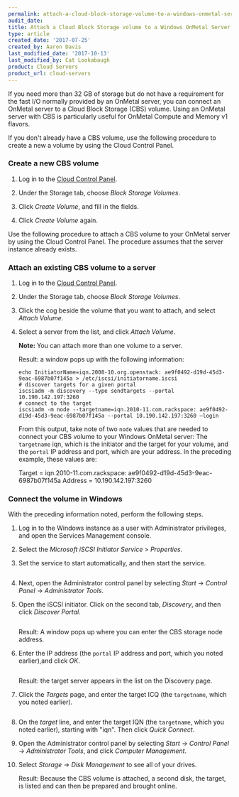 ```yaml
---
permalink: attach-a-cloud-block-storage-volume-to-a-windows-onmetal-server/
audit_date:
title: Attach a Cloud Block Storage volume to a Windows OnMetal Server
type: article
created_date: '2017-07-25'
created_by: Aaron Davis
last_modified_date: '2017-10-13'
last_modified_by: Cat Lookabaugh
product: Cloud Servers
product_url: cloud-servers
---
```


If you need more than 32 GB of storage but do not have a requirement for
the fast I/O normally provided by an OnMetal server, you  can connect an
OnMetal server to a Cloud Block Storage (CBS) volume. Using an OnMetal
server with CBS is particularly useful for OnMetal Compute and Memory v1
flavors.

If you don't already have a CBS volume, use the following procedure to create
a new a  volume by using the Cloud Control Panel.

### Create a new CBS volume

1. Log in to the [Cloud Control Panel](https://mycloud.rackspace.com/).

2. Under the Storage tab, choose *Block Storage Volumes*.

3. Click *Create Volume*, and fill in the fields.

4. Click *Create Volume* again.

Use the following procedure to attach a CBS volume to your OnMetal server by
using the Cloud Control Panel. The procedure assumes that the server instance
already exists.

### Attach an existing CBS volume to a server

1. Log in to the [Cloud Control Panel](https://mycloud.rackspace.com/).

2. Under the Storage tab, choose *Block Storage Volumes*.

3. Click the cog beside the volume that you want to attach, and select *Attach
   Volume*.

4. Select a server from the list, and click *Attach Volume*.

   **Note:** You can attach more than one volume to a server.

   Result: a window pops up with the following information:

    ```# set initiator name
    echo InitiatorName=iqn.2008-10.org.openstack: ae9f0492-d19d-45d3-9eac-6987b07f145a > /etc/iscsi/initiatorname.iscsi
    # discover targets for a given portal
    iscsiadm -m discovery --type sendtargets --portal 10.190.142.197:3260
    # connect to the target
    iscsiadm -m node --targetname=iqn.2010-11.com.rackspace: ae9f0492-d19d-45d3-9eac-6987b07f145a --portal 10.190.142.197:3260 –login
    ```

   From this output, take note of two `node` values that are needed to connect
   your CBS volume to your Windows OnMetal server: The `targetname` iqn, which
   is the initiator and the target for your volume, and the `portal` IP address
   and port, which are your address. In the preceding example, these values are:

    Target = iqn.2010-11.com.rackspace: ae9f0492-d19d-45d3-9eac-6987b07f145a
    Address = 10.190.142.197:3260

### Connect the volume in Windows

With the preceding information noted, perform the following steps.

1. Log in to the Windows instance as a user with Administrator privileges, and
   open the Services Management console.

2. Select the *Microsoft iSCSI Initiator Service* > *Properties*.

3. Set the service to start automatically, and then start the service.

   <img src="{% asset_path cloud-servers/attach-a-cloud-block-storage-volume-to-a-windows-onmetal-server/attach-cbs-to-win-onmetal-1.png %}" alt="" />

4. Next, open the Administrator control panel by selecting *Start* ->
   *Control Panel* -> *Administrator Tools*.

5. Open the iSCSI initiator.  Click on the second tab, *Discovery*, and then
   click *Discover Portal*.

   <img src="{% asset_path cloud-servers/attach-a-cloud-block-storage-volume-to-a-windows-onmetal-server/attach-cbs-to-win-onmetal-2.png %}" alt="" />

   Result: A window pops up where you can enter the CBS storage node address.

6. Enter the IP address (the `portal` IP address and port, which you noted
   earlier),and click *OK*.

   <img src="{% asset_path cloud-servers/attach-a-cloud-block-storage-volume-to-a-windows-onmetal-server/attach-cbs-to-win-onmetal-3.png %}" alt="" />

   Result: the target server appears in the list on the Discovery page.

7. Click the *Targets* page, and enter the target ICQ (the `targetname`, which
   you noted earlier).

   <img src="{% asset_path cloud-servers/attach-a-cloud-block-storage-volume-to-a-windows-onmetal-server/attach-cbs-to-win-onmetal-4.png %}" alt="" />

8. On the *target* line, and enter the target IQN (the `targetname`, which
   you noted earlier), starting with "iqn". Then click *Quick Connect*.

9. Open the Administrator control panel by selecting *Start* -> *Control Panel*
   -> *Administrator Tools*, and click *Computer Management*.

10. Select *Storage* -> *Disk Management* to see all of your drives.

    Result: Because the CBS volume is attached, a second disk, the target, is
    listed and can then be prepared and brought online.

   <img src="{% asset_path cloud-servers/attach-a-cloud-block-storage-volume-to-a-windows-onmetal-server/attach-cbs-to-win-onmetal-5.png %}" alt="" />
